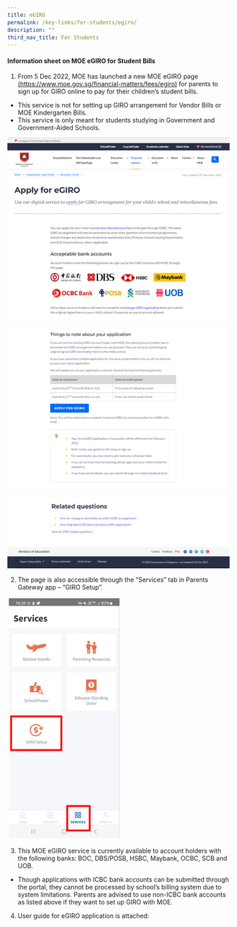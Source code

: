 ```yaml
---
title: eGIRO
permalink: /key-links/for-students/egiro/
description: ""
third_nav_title: For Students
---
```

#### Information sheet on MOE eGIRO for Student Bills 

1.	From 5 Dec 2022, MOE has launched a new MOE eGIRO page [(https://www.moe.gov.sg/financial-matters/fees/egiro)](https://www.moe.gov.sg/financial-matters/fees/egiro) for parents to sign up for GIRO online to pay for their children’s student bills. 
* This service is not for setting up GIRO arrangement for Vendor Bills or MOE Kindergarten Bills.
* This service is only meant for students studying in Government and Government-Aided Schools.

![](/images/EGIRO/egiro1.png)

![](/images/EGIRO/egiro2.png)

![](/images/EGIRO/egiro3.png)

2.	The page is also accessible through the “Services” tab in Parents Gateway app – “GIRO Setup”. 

![](/images/EGIRO/egiro4.png)

3.	This MOE eGIRO service is currently available to account holders with the following banks: BOC, DBS/POSB, HSBC, Maybank, OCBC, SCB and UOB.  
* Though applications with ICBC bank accounts can be submitted through the portal, they cannot be processed by school’s billing system due to system limitations. Parents are advised to use non-ICBC bank accounts as listed above if they want to set up GIRO with MOE.  

4.	User guide for eGIRO application is attached:

[](/files/egiro_user_guide.pdf)